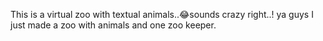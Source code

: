 This is a virtual zoo with textual animals..😂sounds crazy right..! ya guys I just made a zoo with animals and one zoo keeper.
